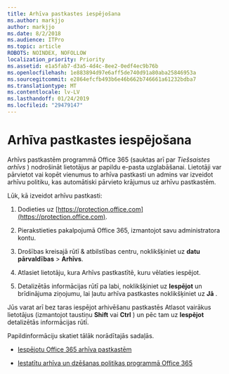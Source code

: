 ```yaml
---
title: Arhīva pastkastes iespējošana
ms.author: markjjo
author: markjjo
ms.date: 8/2/2018
ms.audience: ITPro
ms.topic: article
ROBOTS: NOINDEX, NOFOLLOW
localization_priority: Priority
ms.assetid: e1a5fab7-d3a5-4d4c-8ee2-0edf4ec9b76b
ms.openlocfilehash: 1e883894d97e6aff5de740d91a80aba25846953a
ms.sourcegitcommit: e2864efcfb493b6e46b662b746661a61232bdba7
ms.translationtype: MT
ms.contentlocale: lv-LV
ms.lasthandoff: 01/24/2019
ms.locfileid: "29479147"
---
```

# <a name="enable-an-archive-mailbox"></a>Arhīva pastkastes iespējošana

Arhīvs pastkastēm programmā Office 365 (sauktas arī par *Tiešsaistes arhīvs* ) nodrošināt lietotājus ar papildu e-pasta uzglabāšanai. Lietotāji var pārvietot vai kopēt vienumus to arhīva pastkasti un admins var izveidot arhīvu politiku, kas automātiski pārvieto krājumus uz arhīvu pastkastēm. 
  
Lūk, kā izveidot arhīvu pastkasti:
  
1. Dodieties uz [https://protection.office.com](https://protection.office.com).
    
2. Pierakstieties pakalpojumā Office 365, izmantojot savu administratora kontu.
    
3. Drošības kreisajā rūtī &amp; atbilstības centru, noklikšķiniet uz **datu pārvaldības** \> **Arhīvs**.
    
4. Atlasiet lietotāju, kura Arhīvs pastkastītē, kuru vēlaties iespējot.
    
5. Detalizētās informācijas rūtī pa labi, noklikšķiniet uz **Iespējot** un brīdinājuma ziņojumu, lai ļautu arhīva pastkastes noklikšķiniet uz **Jā** . 
    
Jūs varat arī bez taras iespējot arhivēšanu pastkastēs Atlasot vairākus lietotājus (izmantojot taustiņu **Shift** vai **Ctrl** ) un pēc tam uz **Iespējot** detalizētās informācijas rūtī. 
  
Papildinformāciju skatiet tālāk norādītajās sadaļās.
  
- [Iespējotu Office 365 arhīva pastkastēm](https://support.office.com/article/enable-archive-mailboxes-in-the-office-365-security-compliance-center-268a109e-7843-405b-bb3d-b9393b2342ce)
    
- [Iestatītu arhīva un dzēšanas politikas programmā Office 365](https://support.office.com/article/Set-up-an-archive-and-deletion-policy-for-mailboxes-in-your-Office-365-organization-ec3587e4-7b4a-40fb-8fb8-8aa05aeae2ce)
    

